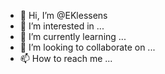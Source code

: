 - 👋 Hi, I’m @EKlessens
- 👀 I’m interested in ...
- 🌱 I’m currently learning ...
- 💞️ I’m looking to collaborate on ...
- 📫 How to reach me ...

<!---
EKlessens/EKlessens is a ✨ special ✨ repository because its `README.md` (this file) appears on your GitHub profile.
You can click the Preview link to take a look at your changes.
--->
